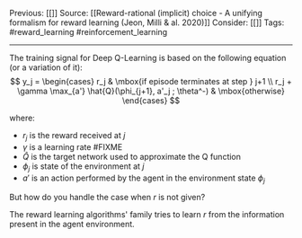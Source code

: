 Previous: [[]]
Source: [[Reward-rational (implicit) choice - A unifying formalism for reward learning (Jeon, Milli & al. 2020)]]
Consider: [[]]
Tags: #reward_learning #reinforcement_learning 
______________

The training signal for Deep Q-Learning is based on the following equation (or a variation of it):
$$
	y_j = 
    \begin{cases}
        r_j & \mbox{if episode terminates at step } j+1 \\
        r_j + \gamma \max_{a'} \hat{Q}(\phi_{j+1}, a'_j ; \theta^-)  & \mbox{otherwise}
	\end{cases}
$$

where:
- $r_j$ is the reward received at $j$ 
- $\gamma$ is a learning rate #FIXME
- $\hat{Q}$ is the target network used to approximate the Q function
- $\phi_j$ is state of the environment at $j$
- $a'$ is an action performed by the agent in the environment state $\phi_j$


But how do you handle the case when $r$ is not given?

The reward learning algorithms' family tries to learn $r$ from the information present in the agent environment.


